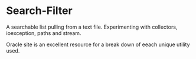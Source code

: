 # Search-Filter
A searchable list pulling from a text file. Experimenting with collectors, ioexception, paths and stream.

Oracle site is an excellent resource for a break down of eeach unique utility used.
